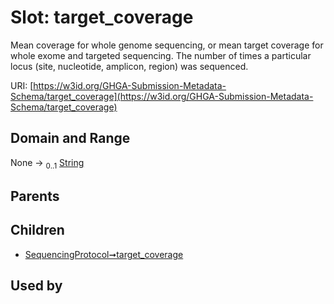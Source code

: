 
# Slot: target_coverage


Mean coverage for whole genome sequencing, or mean target coverage for whole exome and targeted sequencing. The number of times a particular locus (site, nucleotide, amplicon, region) was sequenced.

URI: [https://w3id.org/GHGA-Submission-Metadata-Schema/target_coverage](https://w3id.org/GHGA-Submission-Metadata-Schema/target_coverage)


## Domain and Range

None &#8594;  <sub>0..1</sub> [String](types/String.md)

## Parents


## Children

 *  [SequencingProtocol➞target_coverage](SequencingProtocol_target_coverage.md)

## Used by

